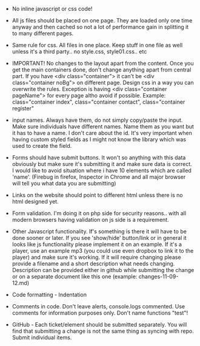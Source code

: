 - No inline javascript or css code!

- All js files should be placed on one page. They are loaded only one time anyway and then cached so not a lot of performance gain in splitting it to many different pages.

- Same rule for css. All files in one place. Keep stuff in one file as well unless it's a third party.. no style.css, style01.css.. etc

- IMPORTANT! No changes to the layout apart from the content. Once you get the main containers done, don't change anything apart from central part. If you have \<div class="container"\> it can't be \<div class="container noBg"\> on different page. Design css in a way you can overwrite the rules.
Exception is having \<div class="container pageName"\> for every page altho avoid if possible. Example: class="container index", class="container contact", class="container register"

- input names. Always have them, do not simply copy/paste the input. Make sure individuals have different names. Name them as you want but it has to have a name. I don't care about the id. It's very important when having custom styled fields as I might not know the library which was used to create the field.

- Forms should have submit buttons. It won't so anything with this data obviously but make sure it's submitting it and make sure data is correct. I would like to avoid situation where i have 10 elements which are called 'name'. (Firebug in firefox, Inspector in Chrome and all major browser will tell you what data you are submitting)

- Links on the website should point to different html unless there is no html designed yet.

- Form validation. I'm doing it on php side for security reasons.. with all modern browsers having validation on js side is a requirement.

- Other Javascript functionality. If's something is there it will have to be done sooner or later. If you see 'show/hide' button/link or in general it looks like js functionality please implement it on an example. If it's a player, use an example mp3 (you could use even dropbox to link it to the player) and make sure it's working. If it will require changing please provide a filename and a short description what needs changing. Description can be provided either in github while submitting the change or on a separate document like this one (example:  changes-11-09-12.md)

- Code formatting - Indentation

- Comments in code. Don't leave alerts, console.logs commented. Use comments for information purposes only. Don't name functions "test"!

- GitHub - Each ticket/element should be submitted separately. You will find that submitting a change is not the same thing as syncing with repo. Submit individual items.
